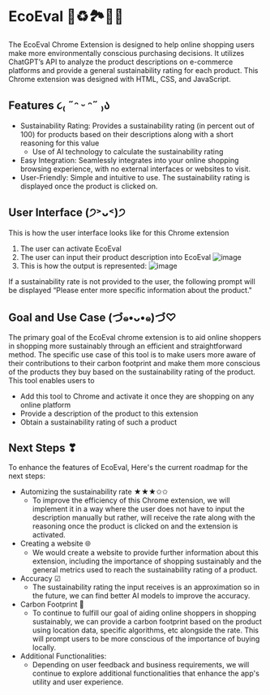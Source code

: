 # EcoEval 🍃♻️🏞️💚🌱
The EcoEval Chrome Extension is designed to help online shopping users make more environmentally conscious purchasing decisions. It utilizes ChatGPT’s API to analyze the product descriptions on e-commerce platforms and provide a general sustainability rating for each product. This Chrome extension was designed with HTML, CSS, and JavaScript. 

## Features ૮₍ ˶ᵔ ᵕ ᵔ˶ ₎ა
* Sustainability Rating: Provides a sustainability rating (in percent out of 100) for products based on their descriptions along with a short reasoning for this value
  * Use of AI technology to calculate the sustainability rating
* Easy Integration: Seamlessly integrates into your online shopping browsing experience, with no external interfaces or websites to visit.
* User-Friendly: Simple and intuitive to use. The sustainability rating is displayed once the product is clicked on.

## User Interface (੭˃ᴗ˂)੭
This is how the user interface looks like for this Chrome extension
1. The user can activate EcoEval
2. The user can input their product description into EcoEval
![image](https://github.com/sana-mehdi/EcoEval/assets/149890171/27afbcf9-1c5c-4309-9cd3-3cbcccd59df2)
3. This is how the output is represented:
![image](https://github.com/sana-mehdi/EcoEval/assets/149890171/58ab596f-7657-4fa6-8402-2e69aa90d2cd)

If a sustainability rate is not provided to the user, the following prompt will be displayed “Please enter more specific information about the product."  

 
## Goal and Use Case (づ๑•ᴗ•๑)づ♡
The primary goal of the EcoEval chrome extension is to aid online shoppers in shopping more sustainably through an efficient and straightforward method. The specific use case of this tool is to make users more aware of their contributions to their carbon footprint and make them more conscious of the products they buy based on the sustainability rating of the product. This tool enables users to 
* Add this tool to Chrome and activate it once they are shopping on any online platform
* Provide a description of the product to this extension 
* Obtain a sustainability rating of such a product

## Next Steps ❣
To enhance the features of EcoEval,  Here's the current roadmap for the next steps:
* Automizing the sustainability rate ★★★✩✩
  * To improve the efficiency of this Chrome extension, we will implement it in a way where the user does not have to input the description manually but rather, will receive the rate along with the reasoning once the product is clicked on and the extension is activated. 
* Creating a website 🌐
  * We would create a website to provide further information about this extension, including the importance of shopping sustainably and the general metrics used to reach the sustainability rating of a product. 
* Accuracy ☑
  * The sustainability rating the input receives is an approximation so in the future, we can find better AI models to improve the accuracy.  
* Carbon Footprint 🦶
  * To continue to fulfill our goal of aiding online shoppers in shopping sustainably, we can provide a carbon footprint based on the product using location data, specific algorithms, etc alongside the rate. This will prompt users to be more conscious of the importance of buying locally.
* Additional Functionalities: 
  * Depending on user feedback and business requirements, we will continue to explore additional functionalities that enhance the app's utility and user experience.


